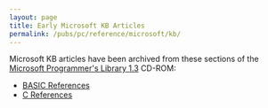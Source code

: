 ```yaml
---
layout: page
title: Early Microsoft KB Articles
permalink: /pubs/pc/reference/microsoft/kb/
---
```


Microsoft KB articles have been archived from these sections of the
[Microsoft Programmer's Library 1.3](/pubs/pc/reference/microsoft/mspl13/) CD-ROM:

- [BASIC References](../mspl13/basic/kbase_b/)
- [C References](../mspl13/c/kbase_c/)
